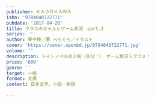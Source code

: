 ```yaml
---
publisher: ＫＡＤＯＫＡＷＡ
isbn: '9784040722771'
pubdate: '2017-04-20'
title: クラスのギャルとゲーム実況　part.1
series: ''
author: 琴平稜／著 ぺらぐら／イラスト
cover: 'https://cover.openbd.jp/9784040722771.jpg'
volume: ''
description: ライトノベル史上初（多分！）　ゲーム実況ラブコメ！
price: '600'
genre: ''
target: 一般
format: 文庫
content: 日本文学、小説・物語

---
```

